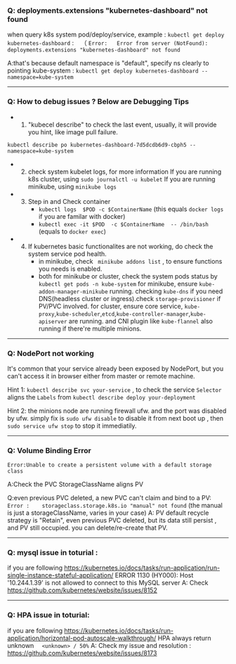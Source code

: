 
### Q: **deployments.extensions "kubernetes-dashboard" not found**

  when query k8s system pod/deploy/service, example : `kubectl get deploy kubernetes-dashboard`  :    （
`Error:   Error from server (NotFound): deployments.extensions "kubernetes-dashboard" not found`

A:that's because default namespace is "default", specify ns clearly to pointing kube-system         :
`kubectl get deploy kubernetes-dashboard --namespace=kube-system`

----

### Q: **How to debug issues ?**  Below are Debugging Tips 

   * 1.  "kubecel describe" to check the last event, usually, it will provide you hint, like image pull failure.
```
kubectl describe po kubernetes-dashboard-7d5dcdb6d9-cbph5 --namespace=kube-system
```

   * 2. check system kubelet logs, for more information
         If you are running k8s cluster, using `sudo journalctl -u kubelet`
         If you are running minikube, using `minikube logs`

   * 3. Step in and Check container 
        * `kubectl logs  $POD -c $ContainerName`  (this equals `docker logs` if you are familar with docker)
        * `kubectl exec -it $POD  -c $ContainerName  -- /bin/bash` (equals to `docker exec`)
        
   * 4. If kubernetes basic functionalites are not working, do check the system service pod health.
        * in minikube, check ` minikube addons list` , to ensure functions you needs is enabled.
        * both for minikube or cluster, check the system pods status by `kubectl get pods -n kube-system`
          for minikube, ensure `kube-addon-manager-minikube` running. checking `kube-dns` if you need DNS(headless cluster or ingress).check `storage-provisioner` if PV/PVC involved.
          for cluster, ensure core service, `kube-proxy`,`kube-scheduler`,`etcd`,`kube-controller-manager`,`kube-apiserver` are running. and CNI plugin like `kube-flannel` also running if there're multiple minions.

---
### Q: **NodePort not working**

It's common that your service already been exposed by NodePort, but you can't access it in browser either from master or remote machine.

Hint 1: `kubectl describe svc your-service` , to check the service `Selector` aligns the `Labels` from `kubectl describe deploy your-deployment`

Hint 2: the minions node are running firewall ufw. and the port was disabled by ufw. simply fix is `sudo ufw disable` to disable it from next boot up , then `sudo service ufw stop` to stop it immediatily.


---

 ### Q: **Volume Binding Error**
```
Error:Unable to create a persistent volume with a default storage class
```
 A:Check the PVC StorageClassName aligns PV

 Q:even previous PVC deleted,  a new PVC can't claim and bind to a PV: 
```Error :    storageclass.storage.k8s.io "manual" not found``` (the manual is just a storageClassName, varies in your case)
 A: PV default recycle strategy is "Retain", even previous PVC deleted, but its data still persist , and PV still occupied. you can delete/re-create that PV.


----

### Q: **mysql issue in toturial** :
if you are following  https://kubernetes.io/docs/tasks/run-application/run-single-instance-stateful-application/
ERROR 1130 (HY000): Host '10.244.1.39' is not allowed to connect to this MySQL server
A: Check https://github.com/kubernetes/website/issues/8152

-----

### Q: **HPA issue in toturial**: 
if you are following https://kubernetes.io/docs/tasks/run-application/horizontal-pod-autoscale-walkthrough/
HPA always return unknown `   <unknown> / 50% `
A: Check my issue and resolution : https://github.com/kubernetes/website/issues/8173



